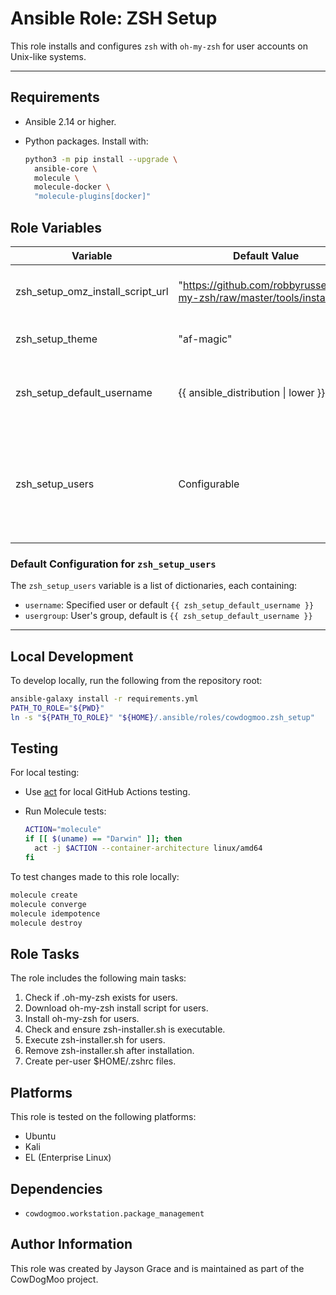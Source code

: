 # Ansible Role: ZSH Setup

This role installs and configures `zsh` with `oh-my-zsh` for user accounts on
Unix-like systems.

---

## Requirements

- Ansible 2.14 or higher.
- Python packages. Install with:

  ```bash
  python3 -m pip install --upgrade \
    ansible-core \
    molecule \
    molecule-docker \
    "molecule-plugins[docker]"
  ```

## Role Variables

| Variable                         | Default Value                                                           | Description                                                                       |
| -------------------------------- | ----------------------------------------------------------------------- | --------------------------------------------------------------------------------- |
| zsh_setup_omz_install_script_url | "https://github.com/robbyrussell/oh-my-zsh/raw/master/tools/install.sh" | URL for oh-my-zsh install script                                                  |
| zsh_setup_theme                  | "af-magic"                                                              | Default theme for zsh                                                             |
| zsh_setup_default_username       | {{ ansible_distribution \| lower }}                                     | Default username based on the Ansible distribution                                |
| zsh_setup_users                  | Configurable                                                            | List of users for zsh setup. Each user dictionary includes username and usergroup |

### Default Configuration for `zsh_setup_users`

The `zsh_setup_users` variable is a list of dictionaries, each containing:

- `username`: Specified user or default `{{ zsh_setup_default_username }}`
- `usergroup`: User's group, default is `{{ zsh_setup_default_username }}`

---

## Local Development

To develop locally, run the following from the repository root:

```bash
ansible-galaxy install -r requirements.yml
PATH_TO_ROLE="${PWD}"
ln -s "${PATH_TO_ROLE}" "${HOME}/.ansible/roles/cowdogmoo.zsh_setup"
```

## Testing

For local testing:

- Use [act](https://github.com/nektos/act) for local GitHub Actions testing.

- Run Molecule tests:

  ```bash
  ACTION="molecule"
  if [[ $(uname) == "Darwin" ]]; then
    act -j $ACTION --container-architecture linux/amd64
  fi
  ```

To test changes made to this role locally:

```bash
molecule create
molecule converge
molecule idempotence
molecule destroy
```

## Role Tasks

The role includes the following main tasks:

1. Check if .oh-my-zsh exists for users.
2. Download oh-my-zsh install script for users.
3. Install oh-my-zsh for users.
4. Check and ensure zsh-installer.sh is executable.
5. Execute zsh-installer.sh for users.
6. Remove zsh-installer.sh after installation.
7. Create per-user $HOME/.zshrc files.

## Platforms

This role is tested on the following platforms:

- Ubuntu
- Kali
- EL (Enterprise Linux)

## Dependencies

- `cowdogmoo.workstation.package_management`

## Author Information

This role was created by Jayson Grace and is maintained as part of
the CowDogMoo project.

